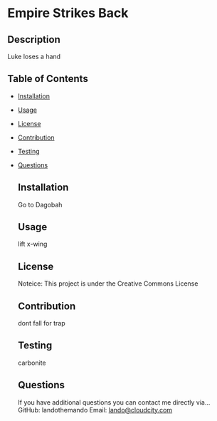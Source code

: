 # Empire Strikes Back
  
  ## Description
  Luke loses a hand

  ## Table of Contents
* [Installation](#installation)  

* [Usage](#usage)  

* [License](#license)  

* [Contribution](#contribution)  

* [Testing](#testing)  

* [Questions](#questions)

  ## Installation
  Go to Dagobah

  ## Usage
  lift x-wing
  
  ## License
  Noteice: This project is under the Creative Commons License
  
  ## Contribution
  dont fall for trap

  ## Testing
  carbonite

  ## Questions
  If you have additional questions you can contact me directly via...
  GitHub: landothemando
  Email: lando@cloudcity.com
  
